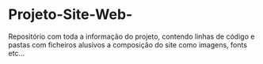 # Projeto-Site-Web-
Repositório com toda a informação do projeto, contendo linhas de código e pastas com ficheiros alusivos a composição do site como imagens, fonts etc... 
